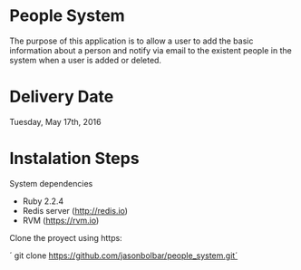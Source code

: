 People System
========================
The purpose of this application is to allow a user to add the basic information about a person and notify via email to the existent people in the system when a user is added or deleted.

Delivery Date
===================

Tuesday, May 17th, 2016

Instalation Steps
===================

System dependencies
* Ruby 2.2.4
* Redis server (http://redis.io)
* RVM (https://rvm.io)

Clone the proyect using https:

´ git clone https://github.com/jasonbolbar/people_system.git´ 



